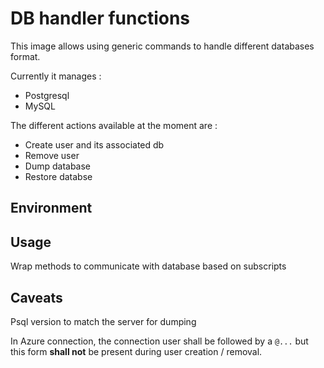 # DB handler functions

This image allows using generic commands to handle different databases format.

Currently it manages :

* Postgresql
* MySQL

The different actions available at the moment are :

* Create user and its associated db
* Remove user
* Dump database
* Restore databse

## Environment

## Usage

Wrap methods to communicate with database based on subscripts

## Caveats

Psql version to match the server for dumping

In Azure connection, the connection user shall be followed by a `@...` but this form **shall not** be present during user creation / removal.
